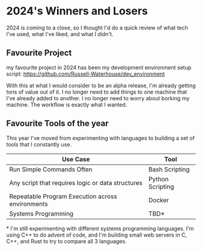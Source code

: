 # 2024's Winners and Losers

2024 is coming to a close, so I thought I'd
do a quick review of what tech I've used, what I've
liked, and what I didn't. 

## Favourite Project
my favourite project in 2024 has been my development environment
setup script: https://github.com/Russell-Waterhouse/dev_environment

With this at what I would consider to be an
alpha release, I'm already getting tons of
value out of it. I no longer need to add things
to one machine that I've already added to another. 
I no longer need to worry about borking my machine.
The workflow is exactly what I wanted.

## Favourite Tools of the year

This year I've moved from experimenting with languages
to building a set of tools that I constantly use. 

| Use Case | Tool |
| -------- | ---- |
| Run Simple Commands Often | Bash Scripting |
| Any script that requires logic or data structures | Python Scripting |
| Repeatable  Program Execution across environments | Docker |
| Systems Programming | TBD\* |

\* I'm still experimenting with different
systems programming languages. I'm using C++ to do
advent of code, and I'm building small web servers in 
C, C++, and Rust to try to compare all 3 languages. 
